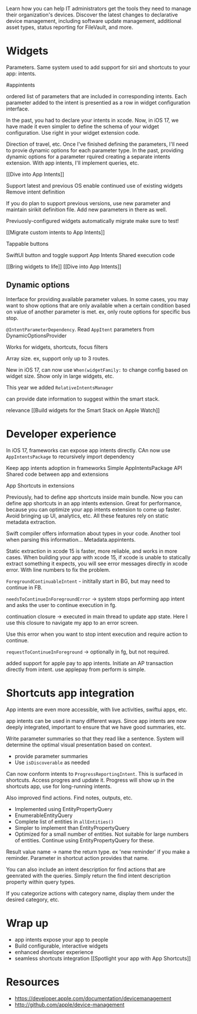 Learn how you can help IT administrators get the tools they need to manage their organization's devices. Discover the latest changes to declarative device management, including software update management, additional asset types, status reporting for FileVault, and more.

# Widgets
Parameters.  Same system used to add support for siri and shortcuts to your app: intents.

#appintents 

ordered list of parameters that are included in corresponding intents.  Each parameter added to the intent is presentied as a row in widget configuration interface.

In the past, you had to declare your intents in xcode.  Now, in iOS 17, we have made it even simpler to define the schema of your widget configuration.  Use right in your widget extension code.

Direction of travel, etc.  Once I've finished defining the parameters, I'll need to provie dynamic options for each parameter type.  In the past, providing dynamic options for a parameter rquired creating a separate intents extension.  With app intents, I'll implement queries, etc.

[[Dive into App Intents]]

Support latest and previous OS
enable continued use of existing widgets
Remove intent definition

If you do plan to support previous versions, use new parameter and maintain sirikit definition file.  Add new parameters in there as well.

Previuosly-configured widgets automatically migrate
make sure to test!

[[Migrate custom intents to App Intents]]

Tappable buttons

SwiftUI button and toggle support App Intents
Shared execution code

[[Bring widgets to life]]
[[Dive into App Intents]]

## Dynamic options
Interface for providing available parameter values.
In some cases, you may want to show options that are only available when a certain condition based on value of another parameter is met.  ex, only route options for specific bus stop.

`@IntentParameterDependency`.  Read `AppItent` parameters from DynamicOptionsProvider

Works for widgets, shortcuts, focus filters

Array size.  ex, support only up to 3 routes.

New in iOS 17, can now use `When(widgetFamily:` to change config based on widget size.  Show only in large widgets, etc.

This year we added `RelativeIntentsManager`

can provide date information to suggest within the smart stack.

relevance 
[[Build widgets for the Smart Stack on Apple Watch]]

# Developer experience

In iOS 17, frameworks can expose app intents directly.  CAn now use `AppIntentsPackage` to recursively import dependency

Keep app intents adoption in frameworks
Simple AppIntentsPackage API
Shared code between app and extensions

App Shortcuts in extensions

Previously, had to define app shortcuts inside main bundle.  Now you can define app shortcuts in an app intents extension.  Great for performance, because you can optimize your app intents extension to come up faster.  Avoid bringing up UI, analytics, etc.  All these features rely on static metadata extraction.

Swift compiler offers information about types in your code.  Another tool when parsing this information... Metadata.appintents.  

Static extraction in xcode 15 is faster, more reliable, and works in more cases.  When building your app with xcode 15, if xcode is unable to statically extract something it expects, you will see error messages directly in xcode error.  With line numbers to fix the problem.

`ForegroundContinuableIntent` - inititally start in BG, but may need to continue in FB.

`needsToContinueInForegroundError` -> system stops performing app intent and asks the user to continue execution in fg.

continuation closure -> executed in main thread to update app state.  Here I use this closure to navigate my app to an error screen.

Use this error when you want to stop intent execution and require action to continue.  

`requestToContinueInForeground` -> optionally in fg, but not required.  

added support for apple pay to app intents.  Initiate an AP transaction directly from intent.  use applepay from perform is simple.  

# Shortcuts app integration

App intents are even more accessible, with live activities, swiftui apps, etc.

app intents can be used in many different ways.  Since app intents are now deeply integrated, important to ensure that we have good summaries, etc.

Write parameter summaries so that they read like a sentence.  System will determine the optimal visual presentation based on context.

* provide parameter summaries
* Use `isDiscoverable` as needed

Can now conform intents to `ProgressReportingIntent`.  This is surfaced in shortcuts.  Access progres and update it.  Progress will show up in the shortcuts app, use for long-running intents.

Also improved find actions.  Find notes, outputs, etc.

* Implemented using EntityPropertyQuery
* EnumerableEntityQuery
* Complete list of entities in `allEntities()`
* Simpler to implement than EntityPropertyQuery
* Optimized for a small number of entities.  Not suitable for large numbers of entities.  Continue using EntityPropertyQuery for these.

Result value name -> name the return type.  ex 'new reminder' if you make a reminder.  Parameter in shortcut action provides that name.  

You can also include an intent description for find actions that are geenrated with the queries.  Simply return the find intent description property within query types.

If you categorize actions with category name, display them under the desired category, etc.

# Wrap up
* app intents expose your app to people
* Build configurable, interactive widgets
* enhanced developer experience
* seamless shortcuts integration
[[Spotlight your app with App Shortcuts]]


# Resources
* https://developer.apple.com/documentation/devicemanagement
* http://github.com/apple/device-management
